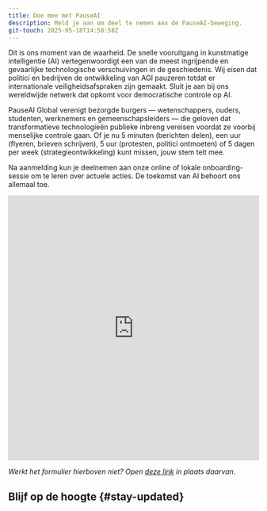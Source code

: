 ```yaml
---
title: Doe mee met PauseAI
description: Meld je aan om deel te nemen aan de PauseAI-beweging.
git-touch: 2025-05-18T14:58:58Z
---
```

Dit is ons moment van de waarheid.
De snelle vooruitgang in kunstmatige intelligentie (AI) vertegenwoordigt een van de meest ingrijpende en gevaarlijke technologische verschuivingen in de geschiedenis.
Wij eisen dat politici en bedrijven de ontwikkeling van AGI pauzeren totdat er internationale veiligheidsafspraken zijn gemaakt.
Sluit je aan bij ons wereldwijde netwerk dat opkomt voor democratische controle op AI.

PauseAI Global verenigt bezorgde burgers — wetenschappers, ouders, studenten, werknemers en gemeenschapsleiders — die geloven dat transformatieve technologieën publieke inbreng vereisen voordat ze voorbij menselijke controle gaan.
Of je nu 5 minuten (berichten delen), een uur (flyeren, brieven schrijven), 5 uur (protesten, politici ontmoeten) of 5 dagen per week (strategieontwikkeling) kunt missen, jouw stem telt mee.

Na aanmelding kun je deelnemen aan onze online of lokale onboarding-sessie om te leren over actuele acties.
De toekomst van AI behoort ons allemaal toe.

<iframe class="airtable-embed" src="https://airtable.com/embed/appWPTGqZmUcs3NWu/pag7ztLh27Omj5s2n/form" frameborder="0" onmousewheel="" width="100%" height="533" style="background: transparent; border: 1px solid #ccc;"></iframe>

_Werkt het formulier hierboven niet? Open [deze link](https://airtable.com/embed/appWPTGqZmUcs3NWu/pag7ztLh27Omj5s2n/form) in plaats daarvan._

<script>
import NewsletterSignup from '$lib/components/NewsletterSignup.svelte';
</script>

## Blijf op de hoogte {#stay-updated}

<NewsletterSignup />